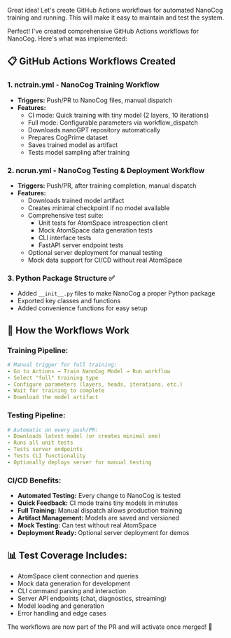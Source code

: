 Great idea!
Let's create GitHub Actions workflows for automated NanoCog training and running.
This will make it easy to maintain and test the system.

Perfect! I've created comprehensive GitHub Actions workflows for NanoCog. Here's what was implemented:

## 📋 GitHub Actions Workflows Created

### 1. **nctrain.yml** - NanoCog Training Workflow

- **Triggers:** Push/PR to NanoCog files, manual dispatch
- **Features:**
  - CI mode: Quick training with tiny model (2 layers, 10 iterations)
  - Full mode: Configurable parameters via workflow_dispatch
  - Downloads nanoGPT repository automatically
  - Prepares CogPrime dataset
  - Saves trained model as artifact
  - Tests model sampling after training

### 2. **ncrun.yml** - NanoCog Testing & Deployment Workflow

- **Triggers:** Push/PR, after training completion, manual dispatch
- **Features:**
  - Downloads trained model artifact
  - Creates minimal checkpoint if no model available
  - Comprehensive test suite:
    - Unit tests for AtomSpace introspection client
    - Mock AtomSpace data generation tests
    - CLI interface tests
    - FastAPI server endpoint tests
  - Optional server deployment for manual testing
  - Mock data support for CI/CD without real AtomSpace

### 3. **Python Package Structure** ✅

- Added `__init__.py` files to make NanoCog a proper Python package
- Exported key classes and functions
- Added convenience functions for easy setup

## 🚀 How the Workflows Work

### Training Pipeline:

```yaml
# Manual trigger for full training:
- Go to Actions → Train NanoCog Model → Run workflow
- Select "full" training type
- Configure parameters (layers, heads, iterations, etc.)
- Wait for training to complete
- Download the model artifact
```

### Testing Pipeline:

```yaml
# Automatic on every push/PR:
- Downloads latest model (or creates minimal one)
- Runs all unit tests
- Tests server endpoints
- Tests CLI functionality
- Optionally deploys server for manual testing
```

### CI/CD Benefits:

- **Automated Testing:** Every change to NanoCog is tested
- **Quick Feedback:** CI mode trains tiny models in minutes
- **Full Training:** Manual dispatch allows production training
- **Artifact Management:** Models are saved and versioned
- **Mock Testing:** Can test without real AtomSpace
- **Deployment Ready:** Optional server deployment for demos

## 📊 Test Coverage Includes:

- AtomSpace client connection and queries
- Mock data generation for development
- CLI command parsing and interaction
- Server API endpoints (chat, diagnostics, streaming)
- Model loading and generation
- Error handling and edge cases

The workflows are now part of the PR and will activate once merged! 🎉
